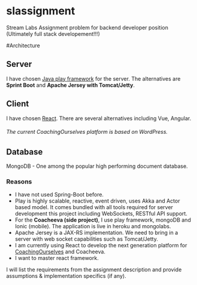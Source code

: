 # slassignment
Stream Labs Assignment problem for backend developer position (Ultimately full stack developement!!!)

#Architecture
## Server
I have chosen [Java play framework](https://www.playframework.com/) for the server. 
The alternatives are **Sprint Boot** and **Apache Jersey with Tomcat/Jetty**.

## Client
I have chosen [React](https://reactjs.org/). There are several alternatives including Vue, Angular.

###### The current CoachingOurselves platform is based on WordPress.

## Database
MongoDB - One among the popular high performing document database.



### Reasons
* I have not used Spring-Boot before.
* Play is highly scalable, reactive, event driven, uses Akka and Actor based model. It comes bundled with all tools required for server development this project including WebSockets, RESTful API support.
 * For the **Coacheeva (side project)**, I use play framework, mongoDB and Ionic (mobile). The application is live in heroku and mongolabs.
* Apache Jersey is a JAX-RS implementation. We need to bring in a server with web socket capabilities such as Tomcat/Jetty.
* I am currently using React to develop the next generation platform for [CoachingOurselves](https://www.coachingourselves.com) and Coacheeva.
* I want to master react framework.

I will list the requirements from the assignment description and provide assumptions & implementation specifics (if any).
